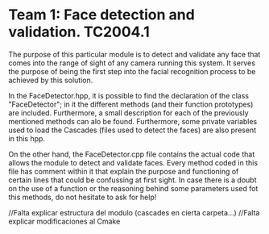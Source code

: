 # Team 1: Face detection and validation. TC2004.1

The purpose of this particular module is to detect and validate any face that comes into the range of sight of any camera running this system. It serves the purpose of being the first step into the facial recognition process to be achieved by this solution. <br />

In the FaceDetector.hpp, it is possible to find the declaration of the class "FaceDetector"; in it the different methods (and their function prototypes) are included. Furthermore, a small description for each of the previously mentioned methods can alo be found. Furthermore, some private variables used to load the Cascades (files used to detect the faces) are also present in this hpp. <br />

On the other hand, the FaceDetector.cpp file contains the actual code that allows the module to detect and validate faces. Every method coded in this file has comment within it that explain the purpose and functioning of certain lines that could be confussing at first sight. In case there is a doubt on the use of a function or the reasoning behind some parameters used fot this methods, do not hesitate to ask for help! <br />

//Falta explicar estructura del modulo (cascades en cierta carpeta...)
//Falta explicar modificaciones al Cmake
